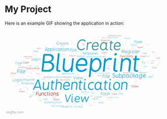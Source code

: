 # My Project

Here is an example GIF showing the application in action:

![App demo](https://github.com/franpanteli/12/blob/main/12.gif)
